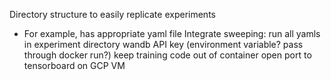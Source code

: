 Directory structure to easily replicate experiments
- For example, has appropriate yaml file
Integrate sweeping: run all yamls in experiment directory
wandb API key (environment variable? pass through docker run?)
keep training code out of container
open port to tensorboard on GCP VM
